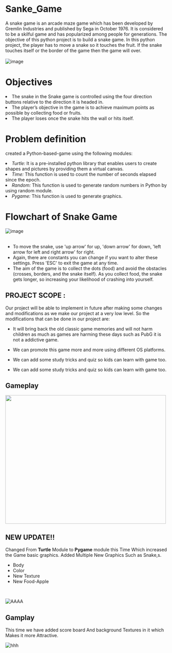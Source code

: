 # Sanke_Game

A snake game is an arcade maze game which has been developed by Gremlin Industries and published by Sega in October 1976. It is considered to be a skilful game and has popularized among people for generations. The objective of this python project is to build a snake game. In this python project, the player has to move a snake so it touches the fruit. If the snake touches itself or the border of the game then the game will over.
<br>
<br>
![image](https://user-images.githubusercontent.com/42868166/134523589-8bfbd73e-21db-413f-9cf0-8410572aa48c.png)
<br>

# Objectives

<li>The snake in the Snake game is controlled using the four direction buttons relative to the direction it is headed in.</li>
<li>The player’s objective in the game is to achieve maximum points as possible by collecting food or fruits.</li>
<li>The player loses once the snake hits the wall or hits itself.</li>

# Problem definition

created a Python-based-game using the following modules: 

<li><em>Turtle:</em> It is a pre-installed python library that enables users to create shapes and pictures by providing them a virtual canvas. </li>
<li><em>Time:</em> This function is used to count the number of seconds elapsed since the epoch. </li>
<li><em>Random:</em> This function is used to generate random numbers in Python by using random module. </li>
<li><em>Pygame:</em> This function is used to generate graphics. </li>

# Flowchart of Snake Game

![image](https://user-images.githubusercontent.com/42868166/134525315-392482db-d8a8-41ad-b86d-51db61c2f8f2.png)
<br>
<br>

-  To move the snake, use 'up arrow' for up, 'down arrow' for down, 'left arrow for left and right arrow' for right.</li>
-  Again, there are constants you can change if you want to alter these settings. Press 'ESC' to exit the game at any time.</li>
-  The aim of the game is to collect the dots (food) and avoid the obstacles (crosses, borders, and the snake itself). As you collect food, the snake gets longer, so increasing your likelihood of crashing into yourself.


## PROJECT SCOPE :
Our project will be able to implement in future after making some changes and modifications as we make our project at a very low level. So the modifications that can be done in our project are:

- It will bring back the old classic game memories and will not harm children as much as games are harming these days such as PubG it is not a addictive game.

- We can promote this game more and more using different OS platforms.

- We can add some study tricks and quiz so kids can learn with game too.

- We can add some study tricks and quiz so kids can learn with game too.


## Gameplay
<a href="url"><img src=https://user-images.githubusercontent.com/77485368/127916381-40e14eaf-5a23-415c-849c-3294a3087e03.gif height="400" width="500" ></a>




## NEW UPDATE!!

Changed From <b>Turtle</b> Module to <b>Pygame</b> module this Time Which increased the Game basic graphics. Added Multiple New Graphics Such as Snake,s.
* Body 
* Color
* New Texture
* New Food-Apple
<br>

![AAAA](https://user-images.githubusercontent.com/77485368/127916690-f983791c-7ebf-4e65-8034-b6554ef66a56.gif)

## Gamplay 
This time we have added score board And background Textures in it which Makes it more Attractive.
<br>


![hhh](https://user-images.githubusercontent.com/77485368/127916729-8186eedd-7c11-458a-b7de-8a8b59d8d5b8.gif)


